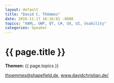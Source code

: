 ```yaml
---
layout: default
title: "David C. Thömmes"
date: 2016-11-17 16:16:01 -0600
topics: "XAML, UWP, QT, C#, UX, UI, Usability"
categories: Speaker
---
```


# {{ page.title }}

**Themen:** {{ page.topics }}

thoemmes@shapefield.de, www.davidchristian.de/




